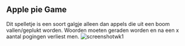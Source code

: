## Apple pie Game
Dit spelletje is een soort galgje alleen dan appels die uit een boom vallen/geplukt worden. Woorden moeten geraden worden en na een x aantal pogingen verliest men. 
![screenshotwk1](Doc/week2.png)
